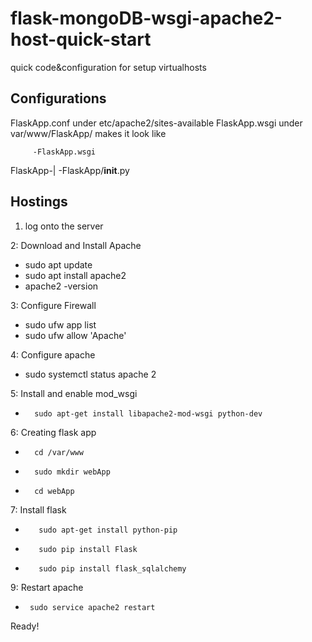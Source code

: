 # flask-mongoDB-wsgi-apache2-host-quick-start
quick code&amp;configuration for setup virtualhosts

## Configurations 

FlaskApp.conf under etc/apache2/sites-available
FlaskApp.wsgi under var/www/FlaskApp/
makes it look like

         -FlaskApp.wsgi
FlaskApp-|
         -FlaskApp/__init__.py


## Hostings
1. log onto the server

2: Download and Install Apache
- sudo apt update
- sudo apt install apache2
- apache2 -version

3: Configure Firewall
- sudo ufw app list
- sudo ufw allow 'Apache'

4: Configure apache
- sudo systemctl status apache 2  

5: Install and enable mod_wsgi
-       sudo apt-get install libapache2-mod-wsgi python-dev

6:  Creating flask app
-       cd /var/www 
-       sudo mkdir webApp
-       cd webApp

7: Install flask
-        sudo apt-get install python-pip 
-        sudo pip install Flask 
-        sudo pip install flask_sqlalchemy

9: Restart apache
-      sudo service apache2 restart 

Ready! 




